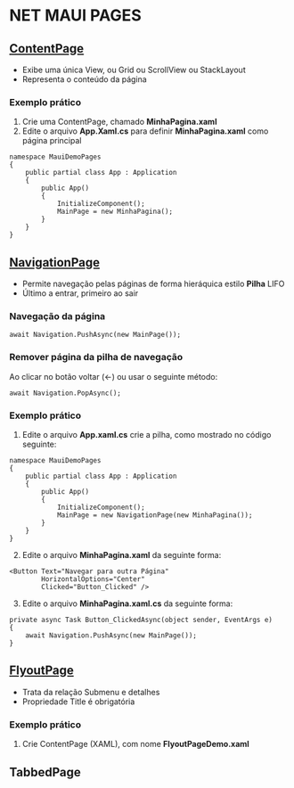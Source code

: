 # NET MAUI PAGES

## [ContentPage](https://youtu.be/9D42vT3CzO4?list=PLJ4k1IC8GhW3VlYa0p9QhV98Waka7oghq&t=478)

* Exibe uma única View, ou Grid ou ScrollView ou StackLayout
* Representa o conteúdo da página

### Exemplo prático

1. Crie uma ContentPage, chamado **MinhaPagina.xaml**
2. Edite o arquivo **App.Xaml.cs** para definir **MinhaPagina.xaml** como página principal
   
```
namespace MauiDemoPages
{
    public partial class App : Application
    {
        public App()
        {
            InitializeComponent();
            MainPage = new MinhaPagina();
        }
    }
}
```

## [NavigationPage](https://youtu.be/9D42vT3CzO4?list=PLJ4k1IC8GhW3VlYa0p9QhV98Waka7oghq&t=662)

* Permite navegação pelas páginas de forma hieráquica estilo **Pilha** LIFO
* Último a entrar, primeiro ao sair

### Navegação da página

```
await Navigation.PushAsync(new MainPage());
```

### Remover página da pilha de navegação

Ao clicar no botão voltar (<-) ou usar o seguinte método:

```
await Navigation.PopAsync();
```

### Exemplo prático

1. Edite o arquivo **App.xaml.cs** crie a pilha, como mostrado no código seguinte:

```
namespace MauiDemoPages
{
    public partial class App : Application
    {
        public App()
        {
            InitializeComponent();
            MainPage = new NavigationPage(new MinhaPagina());
        }
    }
}
```

2. Edite o arquivo **MinhaPagina.xaml** da seguinte forma:

```
<Button Text="Navegar para outra Página"
        HorizontalOptions="Center" 
        Clicked="Button_Clicked" />
```

3. Edite o arquivo **MinhaPagina.xaml.cs** da seguinte forma:

```
private async Task Button_ClickedAsync(object sender, EventArgs e)
{
    await Navigation.PushAsync(new MainPage());
}
```

## [FlyoutPage](https://youtu.be/T3HPTy86rU4?list=PLJ4k1IC8GhW3VlYa0p9QhV98Waka7oghq)

* Trata da relação Submenu e detalhes
* Propriedade Title é obrigatória

### Exemplo prático

1. Crie ContentPage (XAML), com nome **FlyoutPageDemo.xaml**

## TabbedPage

<!--
# NET MAUI PAGES
## FlyoutPage
### Exemplo prático

-------------------------
# NET MAUI PAGES
## ContentPage
### Exemplo prático
## NavigationPage
### Navegação da página
### Remover página da pilha de navegação
### Exemplo prático
## FlyoutPage
### Exemplo prático
-->